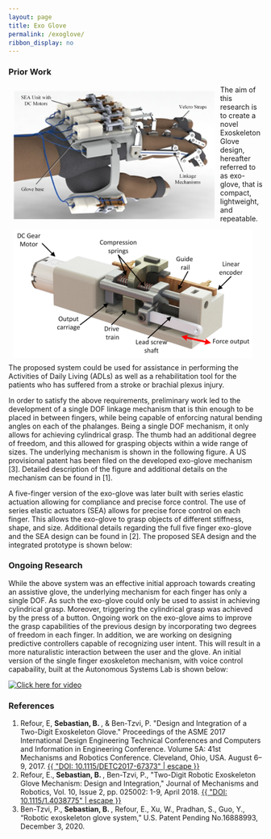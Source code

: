 ```yaml
---
layout: page
title: Exo Glove
permalink: /exoglove/
ribbon_display: no
---
```


### Prior Work
<img align="left" style="padding: 10px" src="/images/exo/exo.png" alt="Picture not available" width="400" height="255">
<img align="left" style="padding: 10px" src="/images/exo/sea.png" alt="Picture not available" width="475" height="255">


The aim of this research is to create a novel Exoskeleton Glove design, hereafter referred to as exo-glove,  that is compact, lightweight, and repeatable. The proposed system could be used for assistance in performing the Activities of Daily Living (ADLs) as well as a rehabilitation tool for the patients who has suffered from a stroke or brachial plexus injury. 


In order to satisfy the above requirements, preliminary work led to the development of a single DOF linkage mechanism that is thin enough to be placed in between fingers, while being capable of enforcing natural bending angles on each of the phalanges. Being a single DOF mechanism, it only allows for achieving cylindrical grasp. The thumb had an additional degree of freedom, and this allowed for grasping objects within a wide range of sizes. The underlying mechanism is shown in the following figure. A US provisional patent has been filed on the developed exo-glove mechanism [3]. Detailed description of the figure and additional details on the mechanism can be found in [1]. 


A five-finger version of the exo-glove was later built with series elastic actuation allowing for compliance and precise force control. The use of series elastic actuators (SEA) allows for precise force control on each finger. This allows the exo-glove to grasp objects of different stiffness, shape, and size. Additional details regarding the full five finger exo-glove and the SEA design can be found in [2]. The proposed SEA design and the integrated prototype is shown below:

### Ongoing Research 

While the above system was an effective initial approach towards creating an assistive glove, the underlying mechanism for each finger has only a single DOF. As such the exo-glove could only be used to assist in achieving cylindrical grasp. Moreover, triggering the cylindrical grasp was achieved by the press of a button. Ongoing work on the exo-glove aims to improve the grasp capabilities of the previous design by incorporating two degrees of freedom in each finger. In addition, we are working on designing predictive controllers capable of recognizing user intent. This will result in a more naturalistic interaction between the user and the glove. An initial version of the single finger exoskeleton mechanism, with voice control capabaility, built at the Autonomous Systems Lab is shown below:

[![Click here for video](https://img.youtube.com/vi/z1tforALG-8/maxresdefault.jpg)](https://www.youtube.com/watch?v=z1tforALG-8)

### References
<ol>

<li> Refour, E, <strong> Sebastian, B. </strong>, & Ben-Tzvi, P. "Design and Integration of a Two-Digit Exoskeleton Glove." Proceedings of the ASME 2017 International Design Engineering Technical Conferences and Computers and Information in Engineering Conference. Volume 5A: 41st Mechanisms and Robotics Conference. Cleveland, Ohio, USA. August 6–9, 2017. <a href="https://doi.org/10.1115/DETC2017-67373"> {{ "DOI: 10.1115/DETC2017-67373" | escape }}</a> </li> 

<li> Refour, E.,<strong> Sebastian, B. </strong>, Ben-Tzvi, P., "Two-Digit Robotic Exoskeleton Glove Mechanism: Design and Integration," Journal of Mechanisms and Robotics, Vol. 10, Issue 2, pp. 025002: 1-9, April 2018. <a href="https://doi.org/10.1115/1.4038775"> {{ "DOI: 10.1115/1.4038775" | escape }}</a> </li>

<li> Ben-Tzvi, P., <strong> Sebastian, B. </strong>, Refour, E., Xu, W., Pradhan, S., Guo, Y., “Robotic exoskeleton glove system,” U.S. Patent Pending No.16888993, December 3, 2020. </li>
